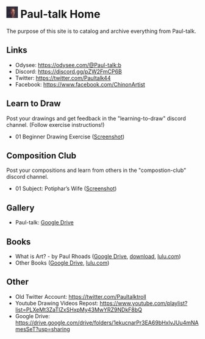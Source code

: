 # ![banner](images/selfa0.jpg) Paul-talk Home
The purpose of this site is to catalog and archive everything from Paul-talk.

## Links
* Odysee: <https://odysee.com/@Paul-talk:b>
* Discord: <https://discord.gg/pZW2FmCP6B>
* Twitter: <https://twitter.com/Paultalk44>
* Facebook: <https://www.facebook.com/ChinonArtist>

## Learn to Draw
Post your drawings and get feedback in the "learning-to-draw" discord channel. (Follow exercise instructions!)
* 01 Beginner Drawing Exercise ([Screenshot](https://raw.githubusercontent.com/paul-talk/paul-talk.github.io/main/images/drawing-exercise-1.png))

## Composition Club
Post your compositions and learn from others in the "compostion-club" discord channel.
* 01 Subject: Potiphar’s Wife ([Screenshot](https://raw.githubusercontent.com/paul-talk/paul-talk.github.io/ead6cdd919c6066593e15aa120a91eb651c89143/images/potiphar's-wife.png))

## Gallery
* Paul-talk: [Google Drive](https://drive.google.com/drive/folders/1ekucnarPr3EA69bHxlvJUu4mNAmesSeT?usp=sharing)

## Books
* What is Art? - by Paul Rhoads ([Google Drive](https://drive.google.com/drive/folders/1ekucnarPr3EA69bHxlvJUu4mNAmesSeT?usp=sharing), [download](https://github.com/paul-talk/paul-talk.github.io/raw/main/books/What%20is%20Art%20-%20by%20Paul%20Rhoads%20(Ebook).pdf), [lulu.com](https://www.lulu.com/en/us/shop/paul-rhoads/what-is-art/ebook/product-1qzvpj8m.html))
* Other Books ([Google Drive](https://drive.google.com/drive/folders/1ekucnarPr3EA69bHxlvJUu4mNAmesSeT?usp=sharing), [lulu.com](https://www.lulu.com/search?contributor=Paul+Rhoads))

## Other
* Old Twitter Account: <https://twitter.com/Paultalktroll>
* Youtube Drawing Videos Repost: <https://www.youtube.com/playlist?list=PLXeMt3ZaTIZxSHxpMy43MwYRZ9NDkF8bQ>
* Google Drive: <https://drive.google.com/drive/folders/1ekucnarPr3EA69bHxlvJUu4mNAmesSeT?usp=sharing>
